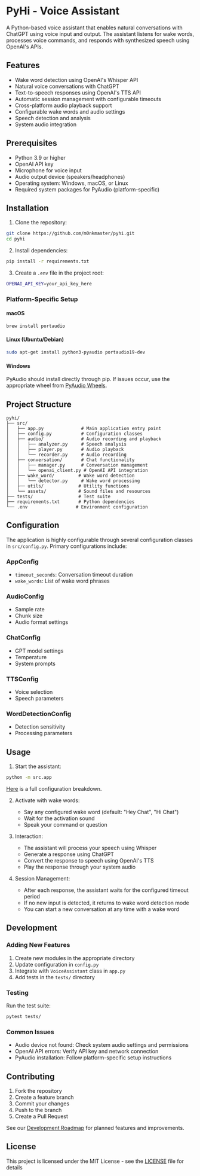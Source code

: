 # PyHi - Voice Assistant

A Python-based voice assistant that enables natural conversations with ChatGPT using voice input and output. The assistant listens for wake words, processes voice commands, and responds with synthesized speech using OpenAI's APIs.

## Features

- Wake word detection using OpenAI's Whisper API
- Natural voice conversations with ChatGPT
- Text-to-speech responses using OpenAI's TTS API
- Automatic session management with configurable timeouts
- Cross-platform audio playback support
- Configurable wake words and audio settings
- Speech detection and analysis
- System audio integration

## Prerequisites

- Python 3.9 or higher
- OpenAI API key
- Microphone for voice input
- Audio output device (speakers/headphones)
- Operating system: Windows, macOS, or Linux
- Required system packages for PyAudio (platform-specific)

## Installation

1. Clone the repository:
```bash
git clone https://github.com/m0nkmaster/pyhi.git
cd pyhi
```

2. Install dependencies:
```bash
pip install -r requirements.txt
```

3. Create a `.env` file in the project root:
```bash
OPENAI_API_KEY=your_api_key_here
```

### Platform-Specific Setup

#### macOS
```bash
brew install portaudio
```

#### Linux (Ubuntu/Debian)
```bash
sudo apt-get install python3-pyaudio portaudio19-dev
```

#### Windows
PyAudio should install directly through pip. If issues occur, use the appropriate wheel from [PyAudio Wheels](https://www.lfd.uci.edu/~gohlke/pythonlibs/#pyaudio).

## Project Structure

```
pyhi/
├── src/
│   ├── app.py              # Main application entry point
│   ├── config.py           # Configuration classes
│   ├── audio/              # Audio recording and playback
│   │   ├── analyzer.py     # Speech analysis
│   │   ├── player.py       # Audio playback
│   │   └── recorder.py     # Audio recording
│   ├── conversation/       # Chat functionality
│   │   ├── manager.py      # Conversation management
│   │   └── openai_client.py # OpenAI API integration
│   ├── wake_word/         # Wake word detection
│   │   └── detector.py     # Wake word processing
│   ├── utils/             # Utility functions
│   └── assets/            # Sound files and resources
├── tests/                 # Test suite
├── requirements.txt       # Python dependencies
└── .env                  # Environment configuration
```

## Configuration

The application is highly configurable through several configuration classes in `src/config.py`. Primary configurations include:

### AppConfig
- `timeout_seconds`: Conversation timeout duration
- `wake_words`: List of wake word phrases

### AudioConfig
- Sample rate
- Chunk size
- Audio format settings

### ChatConfig
- GPT model settings
- Temperature
- System prompts

### TTSConfig
- Voice selection
- Speech parameters

### WordDetectionConfig
- Detection sensitivity
- Processing parameters

## Usage

1. Start the assistant:
```bash
python -m src.app
```
[Here](CONFIG.md) is a full configuration breakdown.

2. Activate with wake words:
   - Say any configured wake word (default: "Hey Chat", "Hi Chat")
   - Wait for the activation sound
   - Speak your command or question

3. Interaction:
   - The assistant will process your speech using Whisper
   - Generate a response using ChatGPT
   - Convert the response to speech using OpenAI's TTS
   - Play the response through your system audio

4. Session Management:
   - After each response, the assistant waits for the configured timeout period
   - If no new input is detected, it returns to wake word detection mode
   - You can start a new conversation at any time with a wake word

## Development

### Adding New Features
1. Create new modules in the appropriate directory
2. Update configuration in `config.py`
3. Integrate with `VoiceAssistant` class in `app.py`
4. Add tests in the `tests/` directory

### Testing
Run the test suite:
```bash
pytest tests/
```

### Common Issues
- Audio device not found: Check system audio settings and permissions
- OpenAI API errors: Verify API key and network connection
- PyAudio installation: Follow platform-specific setup instructions

## Contributing

1. Fork the repository
2. Create a feature branch
3. Commit your changes
4. Push to the branch
5. Create a Pull Request

See our [Development Roadmap](./ROADMAP.md) for planned features and improvements.

## License

This project is licensed under the MIT License - see the [LICENSE](./LICENSE) file for details